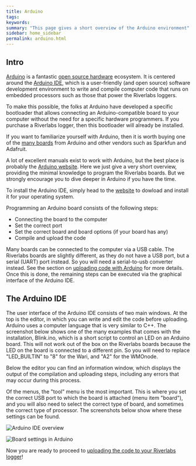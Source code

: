 ```yaml
---
title: Arduino
tags:
keywords:
summary: "This page gives a short overview of the Arduino environment"
sidebar: home_sidebar
permalink: arduino.html
---
```


## Intro

[Arduino](https://www.arduino.cc/) is a fantastic [open source hardware](https://en.wikipedia.org/wiki/Open-source_hardware) ecosystem. It is centered around the [Arduino IDE](https://www.arduino.cc/en/software), which is a user-friendly (and open source) software development environment to write and compile computer code that runs on embedded processors such as those that power the Riverlabs loggers.

To make this possible, the folks at Arduino have developed a specific bootloader that allows connecting an Arduino-compatible board to your computer without the need for a specific hardware programmers. If you purchase a Riverlabs logger, then this bootloader will already be installed.

If you want to familiarize yourself with Arduino, then it is worth buying one of the [many boards](https://www.arduino.cc/en/Main/Products) from Arduino and other vendors such as Sparkfun and Adafruit.

A lot of excellent manuals exist to work with Arduino, but the best place is probably the [Arduino website](https://www.arduino.cc/en/Guide/Environment). Here we just give a very short overview, providing the minimal knowledge to program the Riverlabs boards. But we strongly encourage you to dive deeper in Arduino if you have the time.

To install the Arduino IDE, simply head to the [website](https://www.arduino.cc/en/software) to dowload and install it for your operating system.

Programming an Arduino board consists of the following steps:

- Connecting the board to the computer
- Set the correct port
- Set the correct board and board options (if your board has any)
- Compile and upload the code

Many boards can be connected to the computer via a USB cable. The Riverlabs boards are slightly different, as they do not have a USB port, but a serial (UART) port instead. So you will need a serial-to-usb converter instead. See the section on [uploading code with Arduino](upload.html) for more details. Once this is done, the remaining steps can be executed via the graphical interface of the Arduino IDE.

## The Arduino IDE

The user interface of the Arduino IDE consists of two main windows. At the top is the editor, in which you can write and edit the code before uploading. Arduino uses a computer language that is very similar to C++. The screenshot below shows one of the many examples that comes with the installation, Blink.ino, which is a short script to control an LED on an Arduino board. This will not work out of the box on the Riverlabs boards because the LED on the board is connected to a different pin. So you will need to replace "LED_BUILTIN" to "8" for the Wari, and "A2" for the WMOnode.

Below the editor you can find an information window, which displays the output of the compilation and uploading steps, including any errors that may occur during this process.

Of the menus, the "tool" menu is the most important. This is where you set the correct USB port to which the board is attached (menu item "board"), and you will also need to select the correct type of board, and sometimes the correct type of processor. The screenshots below show where these settings can be found.

![Arduino IDE overview](images/arduino1.jpg "Arduino IDE Overview")

![Board settings in Arduino](images/arduino2.jpg "Arduino IDE Settings")

Now you are ready to proceed to [uploading the code to your Riverlabs logger](upload.html)!








